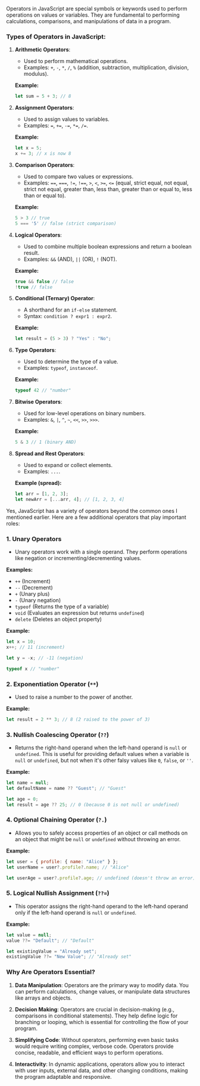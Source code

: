 Operators in JavaScript are special symbols or keywords used to perform operations on values or variables. They are fundamental to performing calculations, comparisons, and manipulations of data in a program.

### Types of Operators in JavaScript:

1. **Arithmetic Operators**: 
   - Used to perform mathematical operations.
   - Examples: `+`, `-`, `*`, `/`, `%` (addition, subtraction, multiplication, division, modulus).

   **Example:**
   ```javascript
   let sum = 5 + 3; // 8
   ```

2. **Assignment Operators**:
   - Used to assign values to variables.
   - Examples: `=`, `+=`, `-=`, `*=`, `/=`.
   
   **Example:**
   ```javascript
   let x = 5;
   x += 3; // x is now 8
   ```

3. **Comparison Operators**:
   - Used to compare two values or expressions.
   - Examples: `==`, `===`, `!=`, `!==`, `>`, `<`, `>=`, `<=` (equal, strict equal, not equal, strict not equal, greater than, less than, greater than or equal to, less than or equal to).

   **Example:**
   ```javascript
   5 > 3 // true
   5 === '5' // false (strict comparison)
   ```

4. **Logical Operators**:
   - Used to combine multiple boolean expressions and return a boolean result.
   - Examples: `&&` (AND), `||` (OR), `!` (NOT).
   
   **Example:**
   ```javascript
   true && false // false
   !true // false
   ```

5. **Conditional (Ternary) Operator**:
   - A shorthand for an `if-else` statement.
   - Syntax: `condition ? expr1 : expr2`.

   **Example:**
   ```javascript
   let result = (5 > 3) ? "Yes" : "No"; 
   ```

6. **Type Operators**:
   - Used to determine the type of a value.
   - Examples: `typeof`, `instanceof`.

   **Example:**
   ```javascript
   typeof 42 // "number"
   ```

7. **Bitwise Operators**:
   - Used for low-level operations on binary numbers.
   - Examples: `&`, `|`, `^`, `~`, `<<`, `>>`, `>>>`.

   **Example:**
   ```javascript
   5 & 3 // 1 (binary AND)
   ```

8. **Spread and Rest Operators**:
   - Used to expand or collect elements.
   - Examples: `...`.

   **Example (spread):**
   ```javascript
   let arr = [1, 2, 3];
   let newArr = [...arr, 4]; // [1, 2, 3, 4]
   ```

Yes, JavaScript has a variety of operators beyond the common ones I mentioned earlier. Here are a few additional operators that play important roles:

### 1. **Unary Operators**
   - Unary operators work with a single operand. They perform operations like negation or incrementing/decrementing values.
   
   **Examples:**
   - `++` (Increment)
   - `--` (Decrement)
   - `+` (Unary plus)
   - `-` (Unary negation)
   - `typeof` (Returns the type of a variable)
   - `void` (Evaluates an expression but returns `undefined`)
   - `delete` (Deletes an object property)

   **Example:**
   ```javascript
   let x = 10;
   x++; // 11 (increment)
   
   let y = -x; // -11 (negation)
   
   typeof x // "number"
   ```

### 2. **Exponentiation Operator (`**`)**
   - Used to raise a number to the power of another.
   
   **Example:**
   ```javascript
   let result = 2 ** 3; // 8 (2 raised to the power of 3)
   ```

### 3. **Nullish Coalescing Operator (`??`)**
   - Returns the right-hand operand when the left-hand operand is `null` or `undefined`. This is useful for providing default values when a variable is `null` or `undefined`, but not when it's other falsy values like `0`, `false`, or `''`.

   **Example:**
   ```javascript
   let name = null;
   let defaultName = name ?? "Guest"; // "Guest"
   
   let age = 0;
   let result = age ?? 25; // 0 (because 0 is not null or undefined)
   ```

### 4. **Optional Chaining Operator (`?.`)**
   - Allows you to safely access properties of an object or call methods on an object that might be `null` or `undefined` without throwing an error.
   
   **Example:**
   ```javascript
   let user = { profile: { name: "Alice" } };
   let userName = user?.profile?.name; // "Alice"
   
   let userAge = user?.profile?.age; // undefined (doesn't throw an error)
   ```

### 5. **Logical Nullish Assignment (`??=`)**
   - This operator assigns the right-hand operand to the left-hand operand only if the left-hand operand is `null` or `undefined`.

   **Example:**
   ```javascript
   let value = null;
   value ??= "Default"; // "Default"
   
   let existingValue = "Already set";
   existingValue ??= "New Value"; // "Already set"
   ```

### Why Are Operators Essential?

1. **Data Manipulation**: 
   Operators are the primary way to modify data. You can perform calculations, change values, or manipulate data structures like arrays and objects.

2. **Decision Making**: 
   Operators are crucial in decision-making (e.g., comparisons in conditional statements). They help define logic for branching or looping, which is essential for controlling the flow of your program.

3. **Simplifying Code**: 
   Without operators, performing even basic tasks would require writing complex, verbose code. Operators provide concise, readable, and efficient ways to perform operations.

4. **Interactivity**: 
   In dynamic applications, operators allow you to interact with user inputs, external data, and other changing conditions, making the program adaptable and responsive.


